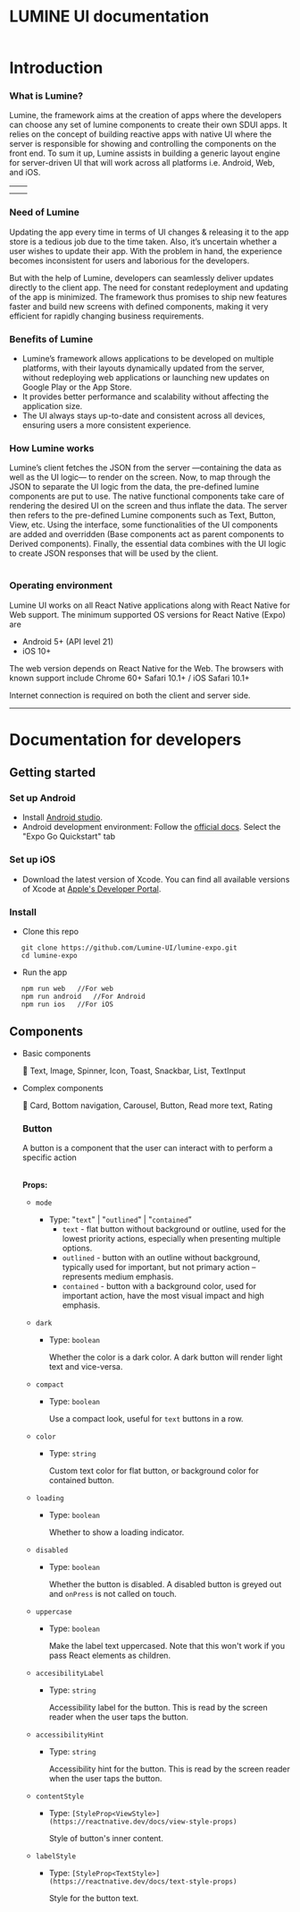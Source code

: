 # LUMINE UI documentation

|  |  |
| --- | --- |

# **Introduction**

### What is Lumine?

Lumine, the framework aims at the creation of apps where the developers can choose any set of lumine components to create their own SDUI apps. It relies on the concept of building reactive apps with native UI where the server is responsible for showing and controlling the components on the front end. To sum it up, Lumine assists in building a generic layout engine for server-driven UI that will work across all platforms i.e. Android, Web, and iOS.

|  |  |
| --- | --- |
|  |  |
|  |  |

### Need of Lumine

Updating the app every time in terms of UI changes & releasing it to the app store is a tedious job due to the time taken. Also, it’s uncertain whether a user wishes to update their app. With the problem in hand, the experience becomes inconsistent for users and laborious for the developers.

But with the help of Lumine, developers can seamlessly deliver updates directly to the client app. The need for constant redeployment and updating of the app is minimized. The framework thus promises to ship new features faster and build new screens with defined components, making it very efficient for rapidly changing business requirements.

### Benefits of Lumine

- Lumine’s framework allows applications to be developed on multiple platforms, with their layouts dynamically updated from the server, without redeploying web applications or launching new updates on Google Play or the App Store.
- It provides better performance and scalability without affecting the application size.
- The UI always stays up-to-date and consistent across all devices, ensuring users a more consistent experience.

### How Lumine works

Lumine’s client fetches the JSON from the server —containing the data as well as the UI logic— to render on the screen.  Now, to map through the JSON to separate the UI logic from the data, the pre-defined lumine components are put to use. The native functional components take care of rendering the desired UI on the screen and thus inflate the data. The server then refers to the pre-defined Lumine components such as Text, Button, View, etc. Using the interface, some functionalities of the UI components are added and overridden (Base components act as parent components to Derived components). Finally, the essential data combines with the UI logic to create JSON responses that will be used by the client.

|  |  |
| --- | --- |

### Operating environment

Lumine UI works on all React Native applications along with React Native for Web support. The minimum supported OS versions for React Native (Expo) are

- Android 5+ (API level 21)
- iOS 10+

The web version depends on React Native for the Web. The browsers with known support include Chrome 60+ Safari 10.1+ / iOS Safari 10.1+

Internet connection is required on both the client and server side.

---

# **Documentation for developers**

## Getting started

### **Set up Android**

- Install [Android studio](https://developer.android.com/studio).
- Android development environment: Follow the [official docs](https://reactnative.dev/docs/environment-setup). Select the "Expo Go Quickstart" tab

### **Set up iOS**

- Download the latest version of Xcode. You can find all available versions of Xcode at [Apple's Developer Portal](http://developer.apple.com/download/more/).

### **Install**

- Clone this repo

```
   git clone https://github.com/Lumine-UI/lumine-expo.git
   cd lumine-expo
```

- Run the app

```
   npm run web   //For web
   npm run android   //For Android
   npm run ios   //For iOS
```

## Components

- Basic components
    
    <aside>
    📌 Text, Image, Spinner, Icon, Toast, Snackbar, List, TextInput
    
    </aside>
    
- Complex components
    
    <aside>
    📌 Card, Bottom navigation, Carousel, Button, Read more text, Rating
    
    </aside>
    
    ### Button
    
    A button is a component that the user can interact with to perform a specific action
    
    |  |  |
    | --- | --- |
    
    **Props:**
    
    - `mode`
        - Type: "`text`" | "`outlined`" | "`contained`”
            - `text` - flat button without background or outline, used for the lowest priority actions, especially when presenting multiple options.
            - `outlined` - button with an outline without background, typically used for important, but not primary action – represents medium emphasis.
            - `contained` - button with a background color, used for important action, have the most visual impact and high emphasis.
    - `dark`
        - Type: `boolean`
            
            Whether the color is a dark color. A dark button will render light text and vice-versa.
            
    - `compact`
        - Type: `boolean`
            
            Use a compact look, useful for `text` buttons in a row.
            
    - `color`
        - Type: `string`
            
            Custom text color for flat button, or background color for contained button.
            
    - `loading`
        - Type: `boolean`
            
            Whether to show a loading indicator.
            
    - `disabled`
        - Type: `boolean`
            
            Whether the button is disabled. A disabled button is greyed out and `onPress` is not called on touch.
            
    - `uppercase`
        - Type: `boolean`
            
            Make the label text uppercased. Note that this won't work if you pass React elements as children.
            
    - `accesibilityLabel`
        - Type: `string`
            
            Accessibility label for the button. This is read by the screen reader when the user taps the button.
            
    - `accessibilityHint`
        - Type: `string`
            
            Accessibility hint for the button. This is read by the screen reader when the user taps the button.
            
    - `contentStyle`
        - Type: `[StyleProp<ViewStyle>](https://reactnative.dev/docs/view-style-props)`
            
            Style of button's inner content.
            
    - `labelStyle`
        - Type: `[StyleProp<TextStyle>](https://reactnative.dev/docs/text-style-props)`
            
            Style for the button text.
